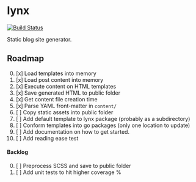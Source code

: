 # lynx
[![Build Status](https://travis-ci.org/mtso/lynx.svg?branch=master)](https://travis-ci.org/mtso/lynx)

Static blog site generator.

## Roadmap

0. [x] Load templates into memory
0. [x] Load post content into memory
0. [x] Execute content on HTML templates
0. [x] Save generated HTML to public folder
0. [x] Get content file creation time
0. [x] Parse YAML front-matter in `content/`
0. [ ] Copy static assets into public folder
0. [ ] Add default template to lynx package (probably as a subdirectory)
0. [ ] Conform templates into go packages (only one location to update)
0. [ ] Add documentation on how to get started.
0. [ ] Add reading ease test

#### Backlog
0. [ ] Preprocess SCSS and save to public folder
0. [ ] Add unit tests to hit higher coverage %
